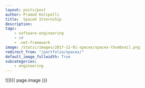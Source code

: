 ```yaml
---
layout: posts/post
author: Pramod Kotipalli
title:  SpaceX Internship
description: 
tags:
    - software-engineering
    - c#
    - .net-framework
image: /static/images/2017-12-01-spacex/spacex-thumbnail.png
redirect_from: "/portfolio/spacex/"
default_image_fullwidth: True
subcategories:
    - engineering
---
```


![]({{ page.image }})
